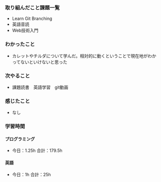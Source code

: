 ### 取り組んだこと課題一覧
- Learn Git Branching
- 英語音読
- Web技術入門
### わかったこと
- カレットやチルダについて学んだ。相対的に動くということで現在地がわかってないといけないと思った
### 次やること
- 課題読書　英語学習　git動画
### 感じたこと
- なし
### 学習時間
#### プログラミング
- 今日：1.25h 合計：179.5h
#### 英語
- 今日：1h 合計：25h